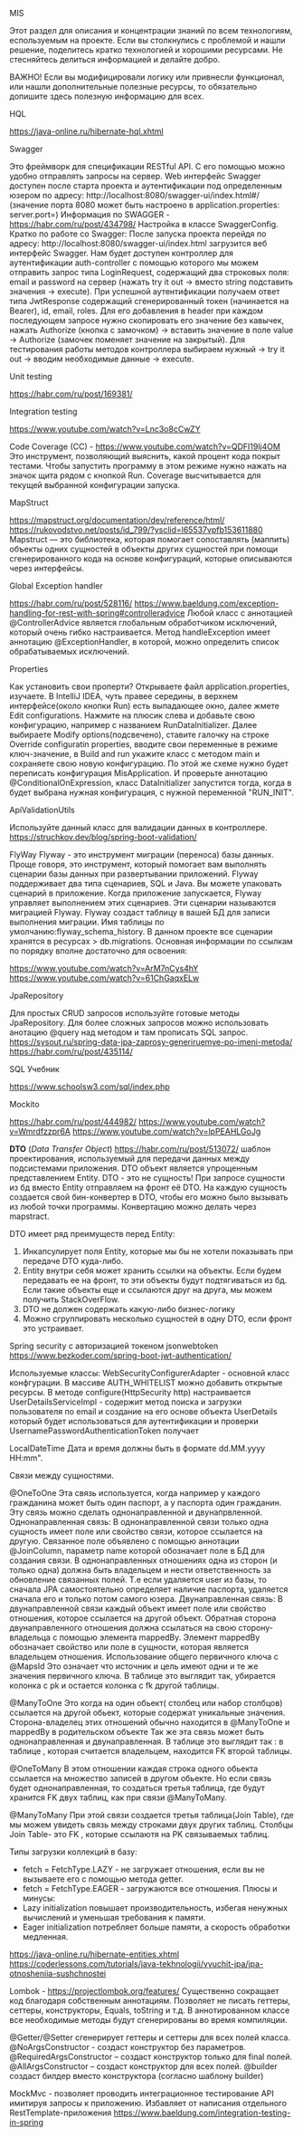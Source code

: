 MIS

Этот раздел для описания и концентрации знаний по всем технологиям, еспользуемым на проекте.
Если вы столкнулись с проблемой и нашли решение, поделитесь кратко технологией и хорошими ресурсами.
Не стесняйтесь делиться информацией и делайте добро.

ВАЖНО!
Если вы модифицировали логику или привнесли функционал,
или нашли дополнительные полезные ресурсы, то
обязательно допишите здесь полезную информацию для всех.


HQL

https://java-online.ru/hibernate-hql.xhtml


Swagger

Это фреймворк для спецификации RESTful API. С его помощью можно удобно отправлять запросы на сервер.
Web интерфейс Swagger доступен после старта проекта и аутентификации под определенным юзером
по адресу: http://localhost:8080/swagger-ui/index.html#/ (значение порта 8080 может быть настроено в
application.properties: server.port=)
Информация по SWAGGER - https://habr.com/ru/post/434798/
Настройка в классе SwaggerConfig.
Кратко по работе со Swagger:
После запуска проекта перейдя по адресу: http://localhost:8080/swagger-ui/index.html загрузится
веб интерфейс Swagger. Нам будет доступен контроллер для аутентификации auth-controller
с помощью которого мы можем отправить запрос типа LoginRequest, содержащий два строковых поля:
email и password на сервер (нажать try it out -> вместо string подставить значения -> execute).
При успешной аутентификации получаем ответ типа JwtResponse содержащий сгенерированный токен
(начинается на Bearer), id, email, roles. Для его добавления в header при каждом последующем
запросе нужно скопировать его значение без кавычек, нажать Authorize (кнопка с замочком) ->
вставить значение в поле value -> Authorize (замочек поменяет значение на закрытый).
Для тестирования работы методов контроллера выбираем нужный -> try it out -> вводим необходимые
данные -> execute.

Unit testing

https://habr.com/ru/post/169381/


Integration testing

https://www.youtube.com/watch?v=Lnc3o8cCwZY

Code Coverage (CC) - https://www.youtube.com/watch?v=QDFI19lj4OM
Это инструмент, позволяющий выяснить, какой процент кода покрыт тестами.
Чтобы запустить программу в этом режиме нужно нажать на значок щита рядом с кнопкой Run.
Coverage высчитывается для текущей выбранной конфигурации запуска.

MapStruct

https://mapstruct.org/documentation/dev/reference/html/
https://rukovodstvo.net/posts/id_799/?ysclid=l65537vpfb153611880
Mapstruct — это библиотека, которая помогает сопоставлять (маппить) объекты одних сущностей
в объекты других сущностей при помощи сгенерированного кода на основе конфигураций,
которые описываются через интерфейсы.


Global Exception handler

https://habr.com/ru/post/528116/
https://www.baeldung.com/exception-handling-for-rest-with-spring#controlleradvice
Любой класс с аннотацией @ControllerAdvice является глобальным обработчиком исключений,
который очень гибко настраивается. Метод handleException имеет аннотацию @ExceptionHandler,
в которой, можно определить список обрабатываемых исключений.


Properties

Как установить свои проперти?
Открываете файл application.properties, изучаете. В IntelliJ IDEA, чуть правее середины,
в верхнем интерфейсе(около кнопки Run) есть выпадающее окно, далее жмете Edit configurations.
Нажмите на плюсик слева и добавьте свою конфигурацию, например с названием RunDataInitializer.
Далее выбираете Modify options(подсвечено), ставите галочку на строке Override configuratin properties,
вводите свои переменные в режиме ключ-значение, в Build and run укажите класс с методом main и сохраняете
свою новую конфигурацию.
По этой же схеме нужно будет переписать конфигурация MisApplication.
И проверьте аннотацию @СonditionalOnExpression, класс DataInitializer запустится тогда,
когда в будет выбрана нужная конфигурация, с нужной переменной "RUN_INIT".


ApiValidationUtils

Используйте данный класс для валидации данных в контроллере.
https://struchkov.dev/blog/spring-boot-validation/

FlyWay
Flyway - это инструмент миграции (переноса) базы данных. Проще говоря, это инструмент,
который помогает вам выполнять сценарии базы данных при развертывании приложений.
Flyway поддерживает два типа сценариев, SQL и Java. Вы можете упаковать сценарий в приложение.
Когда приложение запускается, Flyway управляет выполнением этих сценариев.
Эти сценарии называются миграцией Flyway.
Flyway создаст таблицу в вашей БД для записи выполнения миграции.
Имя таблицы по умолчанию:flyway_schema_history. В данном проекте все сценарии хранятся в ресурсах > db.migrations.
Основная информации по ссылкам по порядку вполне достаточно для освоения:

https://www.youtube.com/watch?v=ArM7nCys4hY
https://www.youtube.com/watch?v=61ChGaqxELw


JpaRepository

Для простых CRUD запросов используйте готовые методы  JpaRepository.
Для более сложных запросов можно использовать анотацию @query над методом и
там прописать SQL запрос.
https://sysout.ru/spring-data-jpa-zaprosy-generiruemye-po-imeni-metoda/
https://habr.com/ru/post/435114/


SQL Учебник

https://www.schoolsw3.com/sql/index.php


Mockito

https://habr.com/ru/post/444982/
https://www.youtube.com/watch?v=Wmrdfzzpr6A
https://www.youtube.com/watch?v=lpPEAHLGoJg



**DTO** (_Data Transfer Object_) https://habr.com/ru/post/513072/ 
шаблон проектирования, используемый для передачи данных между подсистемами приложения. 
DTO объект является упрощенным представлением Entity. DTO - это не сущность! При запросе сущности из бд вместо Entity отправляем на фронт её DTO. 
На каждую сущность создается свой бин-конвертер в DTO, чтобы его можно было вызывать из любой точки программы. Конвертацию можно делать через mapstract.

DTO имеет ряд преимуществ перед Entity:
1) Инкапсулирует поля Entity, которые мы бы не хотели показывать при передаче DTO куда-либо.
2) Entity внутри себя может хранить ссылки на объекты. Если будем передавать ее на фронт, то эти объекты будут подтягиваться из бд. 
   Если такие объекты еще и ссылаются друг на друга, мы можем получить StackOverFlow.
3) DTO не должен содержать какую-либо бизнес-логику
4) Можно сгруппировать несколько сущностей в одну DTO, если фронт это устраивает.



Spring security с авторизацией токеном jsonwebtoken
https://www.bezkoder.com/spring-boot-jwt-authentication/

Используемые классы:
WebSecurityConfigurerAdapter - основной класс конфгурации. В массиве AUTH_WHITELIST можно добавить открытые
ресурсы. В методе configure(HttpSecurity http) настраивается
UserDetailsServiceImpl - содержит метод поиска и загрузки пользователя по email и создание на его основе
объекта UserDetails который будет использоваться для аутентификации и проверки
UsernamePasswordAuthenticationToken получает

LocalDateTime
Дата и время должны быть в формате dd.MM.yyyy HH:mm".

Связи между сущностями.

@OneToOne
Эта связь используется, когда например у каждого гражданина может быть один паспорт, а у паспорта один гражданин.
Эту связь можно сделать однонаправленной и двунапрвленной. 
Однонаправленная связь:
В однонаправленной связи только одна сущность имеет поле или свойство связи, которое ссылается на другую.
Связанное поле объявлено с помощью аннотации @JoinColumn, параметр name которой обозначает 
поле в БД для создания связи.
В однонаправленных отношениях одна из сторон (и только одна) должна быть владельцем и 
нести ответственность за обновление связанных полей. Т.е если удаляется user из базы, то сначала JPA самостоятельно
определяет наличие паспорта, удаляется сначала его и только потом самого юзера.
Двунаправленная связь:
В двунаправленной связи каждый объект имеет поле или свойство отношения, которое ссылается на другой объект.
Обратная сторона двунаправленного отношения должна ссылаться на свою сторону-владельца с помощью элемента mappedBy.
Элемент mappedBy обозначает свойство или поле в сущности, которая является владельцем отношения.
Использование общего первичного ключа с @MapsId
Это означает что источник и цель имеют одни и те же значения первичного ключа.
В таблице это выглядит так, убирается колонка с pk и остается колонка с fk другой таблицы.

@ManyToOne
Это когда на один обьект( столбец или набор столбцов) ссылается на другой обьект, которые содержат уникальные значения.
Сторона-владелец этих отношений обычно находится в @ManyToOne и mappedBy в родительском объекте
Так же эта связь может быть однонаправленная и двунаправленная.
В таблице это выглядит так : в таблице , которая считается владельцем, находится FK второй таблицы.

@OneToMany
В этом отношении каждая строка одного обьекта ссылается на множество записей в другом обьекте.
Но если связь будет однонаправленная, то создаться третья таблица, где будут
хранится FK двух таблиц, как при связи @ManyToMany.

@ManyToMany
При этой связи создается третья таблица(Join Table), где мы можем увидеть связь между 
строками двух других таблиц.
Столбцы Join Table- это FK , которые ссылаютя на PK связываемых таблиц.

Типы загрузки коллекций в базу:
- fetch = FetchType.LAZY - не загружает отношения, если вы не вызываете его с помощью метода getter.
- fetch = FetchType.EAGER - загружаются все отношения.
Плюсы и минусы:
- Lazy initialization повышает производительность, избегая ненужных вычислений и уменьшая требования к памяти.
- Eager initialization потребляет больше памяти, а скорость обработки медленная.

https://java-online.ru/hibernate-entities.xhtml
https://coderlessons.com/tutorials/java-tekhnologii/vyuchit-jpa/jpa-otnosheniia-sushchnostei


Lombok - https://projectlombok.org/features/
Существенно сокращает код благодаря собственным аннотациям. 
Позволяет не писать геттеры, сеттеры, конструкторы, Equals, toString и т.д. 
В аннотированном классе все необходимые методы будут сгенерированы во время компиляции.

@Getter/@Setter сгенерирует геттеры и сеттеры для всех полей класса.
@NoArgsConstructor - создаст конструктор без параметров.
@RequiredArgsConstructor – создаст конструктор только для final полей.
@AllArgsConstructor – создаст конструктор для всех полей.
@builder создаст билдер вместо конструктора (согласно шаблону builder)

MockMvc - позволяет проводить интеграционное тестирование API имитируя запросы к приложению. 
Избавляет от написания отдельного RestTemplate-приложения
https://www.baeldung.com/integration-testing-in-spring







